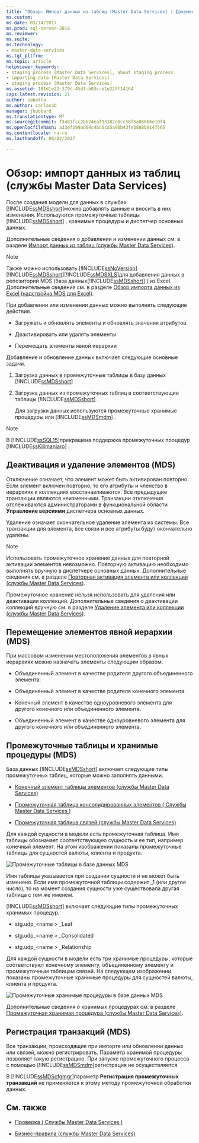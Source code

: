 ```yaml
---
title: "Обзор: Импорт данных из таблиц (Master Data Services) | Документы Microsoft"
ms.custom: 
ms.date: 03/14/2017
ms.prod: sql-server-2016
ms.reviewer: 
ms.suite: 
ms.technology:
- master-data-services
ms.tgt_pltfrm: 
ms.topic: article
helpviewer_keywords:
- staging process [Master Data Services], about staging process
- importing data [Master Data Services]
- staging process [Master Data Services]
ms.assetid: 181d1e22-379c-45d1-b03c-e1e22ff14164
caps.latest.revision: 21
author: sabotta
ms.author: carlasab
manager: jhubbard
ms.translationtype: MT
ms.sourcegitcommit: f3481fcc2bb74eaf93182e6cc58f5a06666e10f4
ms.openlocfilehash: a33ef299ad64c4bc6ca5a96b43feb888b9147565
ms.contentlocale: ru-ru
ms.lasthandoff: 08/02/2017

---
```

# <a name="overview-importing-data-from-tables-master-data-services"></a>Обзор: импорт данных из таблиц (службы Master Data Services)
  После создания модели для данных в службах [!INCLUDE[ssMDSshort](../includes/ssmdsshort-md.md)]можно добавлять данные и вносить в них изменения.   Используются промежуточные таблицы [!INCLUDE[ssMDSshort](../includes/ssmdsshort-md.md)] , хранимые процедуры и диспетчер основных данных.  
  
 Дополнительные сведения о добавлении и изменении данных см. в разделе [Импорт данных из таблиц (службы Master Data Services)](../master-data-services/import-data-from-tables-master-data-services.md).  
  
> [!NOTE]  
>  Также можно использовать [!INCLUDE[ssNoVersion](../includes/ssnoversion-md.md)][!INCLUDE[ssMDSshort](../includes/ssmdsshort-md.md)][!INCLUDE[ssMDSXLS](../includes/ssmdsxls-md.md)]для добавления данных в репозиторий MDS (база данных[!INCLUDE[ssMDSshort](../includes/ssmdsshort-md.md)] ) из Excel. Дополнительные сведения см. в разделе [Обзор импорта данных из Excel (надстройка MDS для Excel)](../master-data-services/microsoft-excel-add-in/overview-importing-data-from-excel-mds-add-in-for-excel.md).  
  
 При добавлении или изменении данных можно выполнять следующие действия.  
  
-   Загружать и обновлять элементы и обновлять значения атрибутов  
  
-   Деактивировать или удалять элементы  
  
-   Перемещать элементы явной иерархии  
  
 Добавление и обновление данных включает следующие основные задачи.  
  
1.  Загрузка данных в промежуточные таблицы в базу данных [!INCLUDE[ssMDSshort](../includes/ssmdsshort-md.md)] .  
  
2.  Загрузка данных из промежуточных таблиц в соответствующие таблицы [!INCLUDE[ssMDSshort](../includes/ssmdsshort-md.md)] .  
  
     Для загрузки данных используются промежуточные хранимые процедуры или [!INCLUDE[ssMDSmdm](../includes/ssmdsmdm-md.md)] .  
  
> [!NOTE]  
>  В [!INCLUDE[ssSQL15](../includes/sssql15-md.md)]прекращена поддержка промежуточных процедур [!INCLUDE[ssKilimanjaro](../includes/sskilimanjaro-md.md)] .  
  
## <a name="deactivating-and-deleting-members-mds"></a>Деактивация и удаление элементов (MDS)  
 Отключение означает, что элемент может быть активирован повторно. Если элемент включен повторно, то его атрибуты и членство в иерархиях и коллекциях восстанавливаются. Все предыдущие транзакции являются неизменными. Транзакции отключения отслеживаются администраторами в функциональной области **Управление версиями** диспетчера основных данных.  
  
 Удаление означает окончательное удаление элемента из системы. Все транзакции для элемента, все связи и все атрибуты будут окончательно удалены.  
  
> [!NOTE]  
>  Использовать промежуточное хранение данных для повторной активации элементов невозможно. Повторную активацию необходимо выполнять вручную в диспетчере основных данных. Дополнительные сведения см. в разделе [Повторная активация элемента или коллекции (службы Master Data Services)](../master-data-services/reactivate-a-member-or-collection-master-data-services.md).  
>   
>  Промежуточное хранение нельзя использовать для удаления или деактивации коллекций. Дополнительные сведения о деактивации коллекций вручную см. в разделе [Удаление элемента или коллекции (службы Master Data Services)](../master-data-services/delete-a-member-or-collection-master-data-services.md).  
  
## <a name="moving-explicit-hierarchy-members-mds"></a>Перемещение элементов явной иерархии (MDS)  
 При массовом изменении местоположения элементов в явных иерархиях можно назначать элементы следующим образом.  
  
-   Объединенный элемент в качестве родителя другого объединенного элемента.  
  
-   Объединенный элемент в качестве родителя конечного элемента.  
  
-   Конечный элемент в качестве одноуровневого элемента для другого конечного или объединенного элемента.  
  
-   Объединенный элемент в качестве одноуровневого элемента для другого конечного или объединенного элемента.  
  
## <a name="staging-tables-and-stored-procedures-mds"></a>Промежуточные таблицы и хранимые процедуры (MDS)  
 База данных [!INCLUDE[ssMDSshort](../includes/ssmdsshort-md.md)] включает следующие типы промежуточных таблиц, которые можно заполнять данными.  
  
-   [Конечный элемент таблицы элементов (службы Master Data Services)](../master-data-services/leaf-member-staging-table-master-data-services.md)  
  
-   [Промежуточная таблица консолидированных элементов &#40; Службы Master Data Services &#41;](../master-data-services/consolidated-member-staging-table-master-data-services.md)  
  
-   [Промежуточная таблица связей (службы Master Data Services)](../master-data-services/relationship-staging-table-master-data-services.md)  
  
 Для каждой сущности в модели есть промежуточная таблица. Имя таблицы обозначает соответствующую сущность и ее тип, например конечный элемент. На этом изображении показаны промежуточные таблицы для сущностей валюты, клиента и продукта.  
  
 ![Промежуточные таблицы в базе данных MDS](../master-data-services/media/mds-staging-tables.png "промежуточные таблицы в базе данных MDS")  
  
 Имя таблицы указывается при создании сущности и не может быть изменено. Если имя промежуточной таблицы содержит _1 (или другое число), то на момент создания сущности уже существовала другая таблица с тем же именем.  
  
 [!INCLUDE[ssMDSshort](../includes/ssmdsshort-md.md)] включает следующие типы промежуточных хранимых процедур.  
  
-   stg.udp_\<name > _Leaf  
  
-   stg.udp_\<name > _Consolidated  
  
-   stg.udp_\<name > _Relationship  
  
 Для каждой сущности в модели есть три хранимые процедуры, которые соответствуют конечному элементу, объединенному элементу и промежуточным таблицам связей.  На следующем изображении показаны промежуточные хранимые процедуры для сущностей валюты, клиента и продукта.  
  
 ![Промежуточные хранимые процедуры в базе данных MDS](../master-data-services/media/mds-staging-storedprocedures.png "промежуточных хранимых процедур в базе данных MDS")  
  
 Дополнительные сведения о хранимых процедурах см. в разделе [Промежуточная хранимая процедура (службы Master Data Services)](../master-data-services/staging-stored-procedure-master-data-services.md).  
  
## <a name="logging-transactions-mds"></a>Регистрация транзакций (MDS)  
 Все транзакции, происходящие при импорте или обновлении данных или связей, можно регистрировать. Параметр хранимой процедуры позволяет такую регистрацию. При запуске промежуточного процесса с помощью [!INCLUDE[ssMDSmdm](../includes/ssmdsmdm-md.md)]регистрация не осуществляется.  
  
 В [!INCLUDE[ssMDScfgmgr](../includes/ssmdscfgmgr-md.md)]параметр **Регистрация промежуточных транзакций** не применяется к этому методу промежуточной обработки данных.  
  
## <a name="related-content"></a>См. также  
  
-   [Проверка &#40; Службы Master Data Services &#41;](../master-data-services/validation-master-data-services.md)  
  
-   [Бизнес-правила (службы Master Data Services)](../master-data-services/business-rules-master-data-services.md)  
  
  

